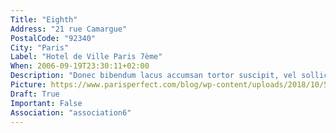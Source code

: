 ```yaml
---
Title: "Eighth"
Address: "21 rue Camargue"
PostalCode: "92340"
City: "Paris"
Label: "Hotel de Ville Paris 7ème"
When: 2006-09-19T23:30:11+02:00
Description: "Donec bibendum lacus accumsan tortor suscipit, vel sollicitudin velit eleifend. Etiam convallis tempus tempor."
Picture: https://www.parisperfect.com/blog/wp-content/uploads/2018/10/5-Places-to-see-Fall-Foliage-in-Paris-by-Paris-Perfect3.jpg
Draft: True
Important: False
Association: "association6"
---
```

